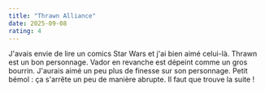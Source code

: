 ```yaml
---
title: "Thrawn Alliance"
date: 2025-09-08
rating: 4
---
```


J'avais envie de lire un comics Star Wars et j'ai bien aimé celui-là. Thrawn est un bon personnage. Vador en revanche est dépeint comme un gros bourrin. J'aurais aimé un peu plus de finesse sur son personnage. Petit bémol : ça s'arrête un peu de manière abrupte. Il faut que trouve la suite !
